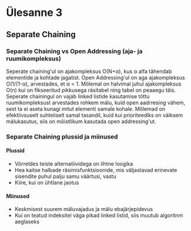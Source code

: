 # Ülesanne 3 

## Separate Chaining 

### Separate Chaining vs Open Addressing (aja- ja ruumikompleksus)

Seperate chaining'ul on ajakompleksus O(N+α), kus α alfa tähendab elementide ja kohtade jagatist. Open Addressing'ul on aga ajakompleksus O(1/(1-α), arvestades, et α < 1. Mõlemal on halvimal juhul ajakompleksus O(n) kui on fikseeritud pikkusega räsitabel ning tabel on peaaegu täis. 
Seperate chainingul on vajab linked listide kasutamise tõttu ruumikompleksust arvestades rohkem mälu, kuid open aadrresing vähem, sest ta ei aseta kunagi mitut elementi samale kohale. 
Mõlemad on efektiivsuselt suhteliselt samal tasandil, kuid kui prioriteediks on väiksem mälukasutus, siis on mõistlikum kasutada open addressing'ut.

### Separate Chaining plussid ja miinused

#### Plussid

- Võrreldes teiste alternatiividega on lihtne loogika
- Hea kaitse halbade räsimisfunktsioonide, mis väljastavad erinevate sisendite puhul palju samu väärtusi, vastu
- Kiire, kui on ühtlane jaotus

#### Miinused

- Keskmisest suurem mäluvajadus ja mälu ebajärjepidevus 
- Kui on teatud indeksitel väga pikad linked listid, siis muutub algoritnm aeglaseks
  
 
